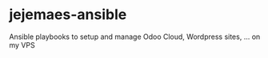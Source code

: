 # jejemaes-ansible
Ansible playbooks to setup and manage Odoo Cloud, Wordpress sites, ... on my VPS
